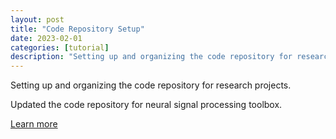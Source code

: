 ```yaml
---
layout: post
title: "Code Repository Setup"
date: 2023-02-01
categories: [tutorial]
description: "Setting up and organizing the code repository for research projects"
---
```


Setting up and organizing the code repository for research projects.

Updated the code repository for neural signal processing toolbox.

[Learn more](https://github.com/JunlinJing/neural-processing) 